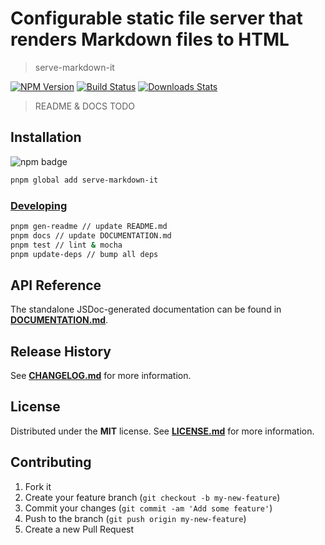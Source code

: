 # Configurable static file server that renders Markdown files to HTML

> serve-markdown-it

[![NPM Version][npm-image]][npm-url]
[![Build Status][travis-image]][travis-url]
[![Downloads Stats][npm-downloads]][npm-url]

> README & DOCS TODO

## Installation

![npm badge](https://nodei.co/npm/serve-markdown-it.png?downloads=true&downloadRank=true&stars=true)

```bash
pnpm global add serve-markdown-it
```

### [Developing](#developing)

```bash
pnpm gen-readme // update README.md
pnpm docs // update DOCUMENTATION.md
pnpm test // lint & mocha
pnpm update-deps // bump all deps
```

## API Reference

The standalone JSDoc-generated documentation can be found in
[**DOCUMENTATION.md**](/DOCUMENTATION.md).

## Release History

See [**CHANGELOG.md**](/CHANGELOG.md) for more information.

## License

Distributed under the **MIT** license. See [**LICENSE.md**](/LICENSE.md) for
more information.

## Contributing

1. Fork it
2. Create your feature branch (`git checkout -b my-new-feature`)
3. Commit your changes (`git commit -am 'Add some feature'`)
4. Push to the branch (`git push origin my-new-feature`)
5. Create a new Pull Request

[npm-image]: https://img.shields.io/npm/v/serve-markdown-it.svg?style=flat-square
[npm-url]: https://npmjs.org/package/serve-markdown-it
[npm-downloads]: https://img.shields.io/npm/dm/serve-markdown-it.svg?style=flat-square
[travis-image]: https://img.shields.io/travis/f3rno/serve-markdown-it/master.svg?style=flat-square
[travis-url]: https://travis-ci.org/f3rno/serve-markdown-it
